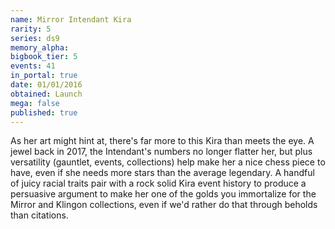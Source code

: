```yaml
---
name: Mirror Intendant Kira
rarity: 5
series: ds9
memory_alpha:
bigbook_tier: 5
events: 41
in_portal: true
date: 01/01/2016
obtained: Launch
mega: false
published: true
---
```


As her art might hint at, there's far more to this Kira than meets the eye. A jewel back in 2017, the Intendant's numbers no longer flatter her, but plus versatility (gauntlet, events, collections) help make her a nice chess piece to have, even if she needs more stars than the average legendary. A handful of juicy racial traits pair with a rock solid Kira event history to produce a persuasive argument to make her one of the golds you immortalize for the Mirror and Klingon collections, even if we'd rather do that through beholds than citations.
